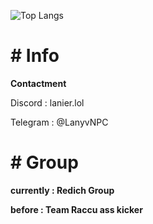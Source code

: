 ![Top Langs](https://github-readme-stats.vercel.app/api/top-langs/?username=LanyvNPC&layout=compact) 
<p><h1># Info</h1></p>
<p><strong>Contactment</strong></p>
<p>Discord : lanier.lol</p>
<p>Telegram : @LanyvNPC</p>
<p><h1># Group</h1></p>
<p><strong>currently : Redich Group</strong></p>
<p><strong>before : Team Raccu ass kicker</strong></p>

